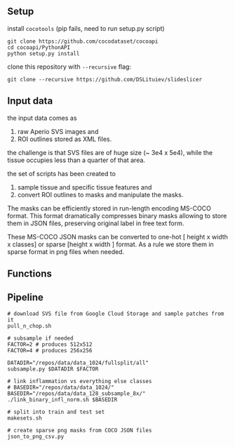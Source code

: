 
## Setup

install `cocotools` (pip fails, need to run setup.py script)

    git clone https://github.com/cocodataset/cocoapi
    cd cocoapi/PythonAPI
    python setup.py install

clone this repository with `--recursive` flag:

    git clone --recursive https://github.com/DSLituiev/slideslicer


## Input data

the input data comes as
 1. raw Aperio SVS images and 
 2. ROI outlines stored as XML files.

the challenge is that SVS files are of huge size (~ 3e4 x 5e4),
while the tissue occupies less than a quarter of that area.

the set of scripts has been created to 
 1. sample tissue and specific tissue features and
 2. convert ROI outlines to masks and manipulate the masks.

The masks can be efficiently stored in run-length encoding MS-COCO format. 
This format dramatically compresses binary masks allowing to
store them in JSON files, preserving original label in free text form.

These MS-COCO JSON masks can be converted to one-hot [ height x width x classes] or sparse [height x width ] format. As a rule we store them in sparse format in png files when needed.

## Functions


## Pipeline

    # download SVS file from Google Cloud Storage and sample patches from it
    pull_n_chop.sh

    # subsample if needed
    FACTOR=2 # produces 512x512
    FACTOR=4 # produces 256x256 

    DATADIR="/repos/data/data_1024/fullsplit/all"
    subsample.py $DATADIR $FACTOR

    # link inflammation vs everything else classes
    # BASEDIR="/repos/data/data_1024/"
    BASEDIR="/repos/data/data_128_subsample_8x/"
    ./link_binary_infl_norm.sh $BASEDIR

    # split into train and test set
    makesets.sh

    # create sparse png masks from COCO JSON files
    json_to_png_csv.py
